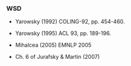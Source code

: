 
### WSD

* Yarowsky (1992) COLING-92, pp. 454-460.

* Yarowsky (1995) ACL 93, pp. 189-196.

* Mihalcea (2005) EMNLP 2005

* Ch. 6 of Jurafsky & Martin (2007)
